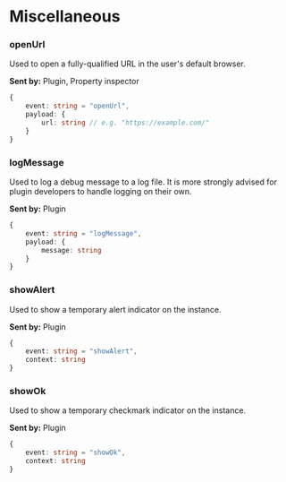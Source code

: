 # Miscellaneous

### openUrl

Used to open a fully-qualified URL in the user's default browser.

**Sent by:** Plugin, Property inspector

```ts
{
	event: string = "openUrl",
	payload: {
		url: string // e.g. "https://example.com/"
	}
}
```

### logMessage

Used to log a debug message to a log file. It is more strongly advised for plugin developers to handle logging on their own.

**Sent by:** Plugin

```ts
{
	event: string = "logMessage",
	payload: {
		message: string
	}
}
```

### showAlert

Used to show a temporary alert indicator on the instance.

**Sent by:** Plugin

```ts
{
	event: string = "showAlert",
	context: string
}
```

### showOk

Used to show a temporary checkmark indicator on the instance.

**Sent by:** Plugin

```ts
{
	event: string = "showOk",
	context: string
}
```
